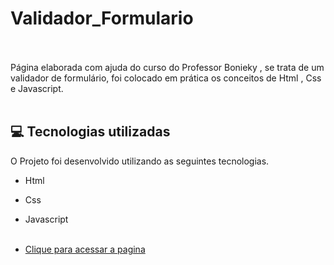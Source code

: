 # Validador_Formulario <br/><br/>




Página elaborada com ajuda do curso do Professor Bonieky  , se trata de um validador de formulário,  foi colocado em prática os conceitos de Html , Css e Javascript. <br/> <br/>

## 💻 Tecnologias utilizadas

O Projeto foi desenvolvido utilizando as seguintes tecnologias.

- Html
- Css
- Javascript <br/><br/>

- [Clique para acessar a pagina](  https://welton1986.github.io/SitePizza/)

